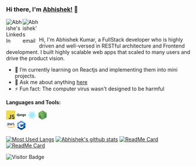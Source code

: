 <!--
**abhishekvirat0/abhishekvirat0** is a ✨ _special_ ✨ repository because its `README.md` (this file) appears on your GitHub profile.

Here are some ideas to get you started:

- 🔭 I’m currently working on ...
- 🌱 I’m currently learning ...
- 👯 I’m looking to collaborate on ...
- 🤔 I’m looking for help with ...
- 💬 Ask me about ...
- 📫 How to reach me: ...
- 😄 Pronouns: ...
- ⚡ Fun fact: The computer virus wasn't designed to be harmful
-->
### Hi there, I'm [Abhishek!](https://meabhishek.herokuapp.com/) 👋

<a href="https://www.linkedin.com/in/abhishekvirat/">
  <img align="left" alt="Abhishe's LinkedIn" | LinkedIn" width="45px" src="https://github.com/abhishekvirat0/abhishekvitat0/blob/master/icons8-linkedin.svg" />
</a>
<a href="mailto:abhishekvirat0@gmail.com">
  <img align="left" alt="Abhishek's email" width="45px" src="https://github.com/abhishekvirat0/abhishekvitat0/blob/master/icons8-email-100.png" />
</a>

<br />
<br />

Hi, I'm Abhishek Kumar, a FullStack developer who is highly driven and well-versed in RESTful architecture and Frontend development. I built highly scalable web apps that scaled to many users and drive the product vision.
<br/>

- 🌱 I’m currently learning on Reactjs and implementing them into mini projects.
- 💬 Ask me about anything [here](https://github.com/abhishekvirat0/abhishekvirat0/issues)
- ⚡ Fun fact: The computer virus wasn't designed to be harmful

**Languages and Tools:**  

<code><img height="25" src="https://raw.githubusercontent.com/github/explore/80688e429a7d4ef2fca1e82350fe8e3517d3494d/topics/javascript/javascript.png"></code>
<code><img height="25" src="https://raw.githubusercontent.com/github/explore/80688e429a7d4ef2fca1e82350fe8e3517d3494d/topics/django/django.png"></code>
<code><img height="25" src="https://raw.githubusercontent.com/github/explore/80688e429a7d4ef2fca1e82350fe8e3517d3494d/topics/react/react.png"></code>
<code><img height="25" src="https://raw.githubusercontent.com/github/explore/80688e429a7d4ef2fca1e82350fe8e3517d3494d/topics/nodejs/nodejs.png"></code>    
<code><img height="25" src="https://raw.githubusercontent.com/github/explore/80688e429a7d4ef2fca1e82350fe8e3517d3494d/topics/aws/aws.png"></code>
<code><img height="25" src="https://raw.githubusercontent.com/github/explore/80688e429a7d4ef2fca1e82350fe8e3517d3494d/topics/cpp/cpp.png"></code>

[![Most Used Langs](https://github-readme-stats.vercel.app/api/top-langs/?username=abhishekvirat0&layout=compact&theme=radical)](https://github.com/abhishekvirat0/github-readme-stats)
[![Abhishek's github stats](https://github-readme-stats.vercel.app/api?username=abhishekvirat0&show_icons=true&theme=radical&hide=issues)](https://github.com/abhishekvirat0/github-readme-stats)
[![ReadMe Card](https://github-readme-stats.vercel.app/api/pin/?username=abhishekvirat0&repo=Food_Ordering_App&theme=radical)](https://github.com/abhishekvirat0/Food_Ordering_App)
[![ReadMe Card](https://github-readme-stats.vercel.app/api/pin/?username=abhishekvirat0&repo=nodejs-twitter-bot&theme=radical)](https://github.com/abhishekvirat0/nodejs-twitter-bot)

![Visitor Badge](https://visitor-badge.laobi.icu/badge?page_id=abhishekvirat0.abhishekvirat0)
